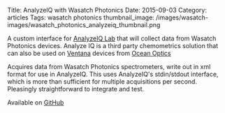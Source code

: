 Title: AnalyzeIQ with Wasatch Photonics
Date:  2015-09-03
Category: articles
Tags: wasatch photonics
thumbnail_image: /images/wasatch-images/wasatch_photonics_analyzeiq_thumbnail.png


A custom interface for [AnalyzeIQ Lab](https://www.analyzeiq.com/Products/Analyze-IQ-Lab.html) that will collect data from Wasatch Photonics devices.
Analyze IQ is a third party chemometrics solution that can
also be used on
[Ventana](http://oceanoptics.com/product-category/ventana-series/) devices from [Ocean
Optics](http://oceanoptics.com/product/analyze-iq-chemistry-software/)
        
Acquires data from Wasatch Photonics
spectrometers, write out in xml format for use in AnalyzeIQ.
This uses AnalyzeIQ's stdin/stdout interface, which is more than
sufficient for multiple acquisitions per second. Pleasingly
straightforward to integrate and test.

Available on
[GitHub](https://github.com/WasatchPhotonics/WasatchAnalyzeIQ)
